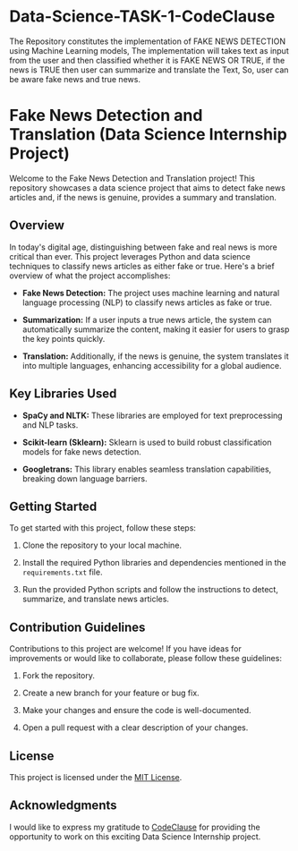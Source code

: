# Data-Science-TASK-1-CodeClause
The Repository constitutes the implementation of FAKE NEWS DETECTION using Machine Learning models, The implementation will takes text as input from the user and then classified whether it is FAKE NEWS OR TRUE, if the news is TRUE then user can summarize and translate the Text, So, user can be aware fake news and true news.
# Fake News Detection and Translation (Data Science Internship Project)

Welcome to the Fake News Detection and Translation project! This repository showcases a data science project that aims to detect fake news articles and, if the news is genuine, provides a summary and translation.

## Overview

In today's digital age, distinguishing between fake and real news is more critical than ever. This project leverages Python and data science techniques to classify news articles as either fake or true. Here's a brief overview of what the project accomplishes:

- **Fake News Detection:** The project uses machine learning and natural language processing (NLP) to classify news articles as fake or true.

- **Summarization:** If a user inputs a true news article, the system can automatically summarize the content, making it easier for users to grasp the key points quickly.

- **Translation:** Additionally, if the news is genuine, the system translates it into multiple languages, enhancing accessibility for a global audience.

## Key Libraries Used

- **SpaCy and NLTK:** These libraries are employed for text preprocessing and NLP tasks.

- **Scikit-learn (Sklearn):** Sklearn is used to build robust classification models for fake news detection.

- **Googletrans:** This library enables seamless translation capabilities, breaking down language barriers.

## Getting Started

To get started with this project, follow these steps:

1. Clone the repository to your local machine.

2. Install the required Python libraries and dependencies mentioned in the `requirements.txt` file.

3. Run the provided Python scripts and follow the instructions to detect, summarize, and translate news articles.

## Contribution Guidelines

Contributions to this project are welcome! If you have ideas for improvements or would like to collaborate, please follow these guidelines:

1. Fork the repository.

2. Create a new branch for your feature or bug fix.

3. Make your changes and ensure the code is well-documented.

4. Open a pull request with a clear description of your changes.

## License

This project is licensed under the [MIT License](LICENSE).

## Acknowledgments

I would like to express my gratitude to [CodeClause](https://www.codeclause.com/) for providing the opportunity to work on this exciting Data Science Internship project.
